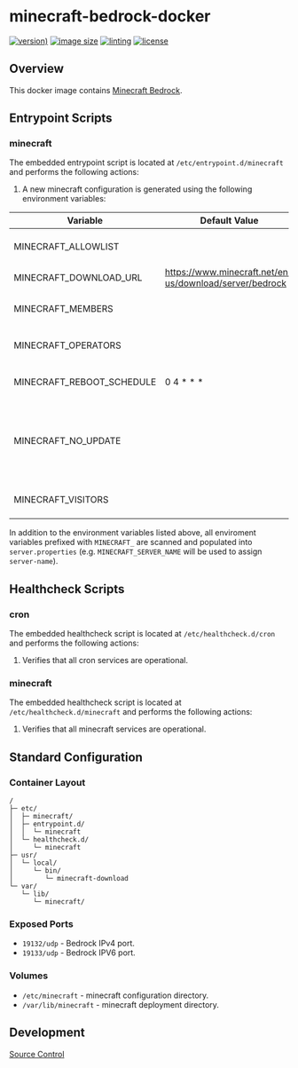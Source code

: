 # minecraft-bedrock-docker

[![version)](https://img.shields.io/docker/v/crashvb/minecraft-bedrock/latest)](https://hub.docker.com/repository/docker/crashvb/minecraft-bedrock)
[![image size](https://img.shields.io/docker/image-size/crashvb/minecraft-bedrock/latest)](https://hub.docker.com/repository/docker/crashvb/minecraft-bedrock)
[![linting](https://img.shields.io/badge/linting-hadolint-yellow)](https://github.com/hadolint/hadolint)
[![license](https://img.shields.io/github/license/crashvb/minecraft-bedrock-docker.svg)](https://github.com/crashvb/minecraft-bedrock-docker/blob/master/LICENSE.md)

## Overview

This docker image contains [Minecraft Bedrock](https://www.minecraft.net/en-us/download/server/bedrock).

## Entrypoint Scripts

### minecraft

The embedded entrypoint script is located at `/etc/entrypoint.d/minecraft` and performs the following actions:

1. A new minecraft configuration is generated using the following environment variables:

 | Variable | Default Value | Description |
 | -------- | ------------- | ----------- |
 | MINECRAFT\_ALLOWLIST | | Users to be added to `allowlist.json`. |
 | MINECRAFT\_DOWNLOAD\_URL | https://www.minecraft.net/en-us/download/server/bedrock | URL used to retrieve updates. |
 | MINECRAFT\_MEMBERS | | Members to be added to `permissions.json`. |
 | MINECRAFT\_OPERATORS | | Operators to be added to `permissions.json`. |
 | MINECRAFT\_REBOOT\_SCHEDULE | 0 4 &ast; &ast; &ast; | Schedule section of the minecraft crontab entry. |
 | MINECRAFT\_NO\_UPDATE | | If defined, no automatic updating will be performed and the embedded version will be used. |
 | MINECRAFT\_VISITORS | | Operators to be added to `permissions.json`. |

In addition to the environment variables listed above, all enviroment variables prefixed with `MINECRAFT_` are scanned and populated into `server.properties` (e.g. `MINECRAFT_SERVER_NAME` will be used to assign `server-name`).

## Healthcheck Scripts

### cron

The embedded healthcheck script is located at `/etc/healthcheck.d/cron` and performs the following actions:

1. Verifies that all cron services are operational.

### minecraft

The embedded healthcheck script is located at `/etc/healthcheck.d/minecraft` and performs the following actions:

1. Verifies that all minecraft services are operational.

## Standard Configuration

### Container Layout

```
/
├─ etc/
│  ├─ minecraft/
│  ├─ entrypoint.d/
│  │  └─ minecraft
│  └─ healthcheck.d/
│     └─ minecraft
├─ usr/
│  └─ local/
│     └─ bin/
│        └─ minecraft-download
└─ var/
   └─ lib/
      └─ minecraft/
```

### Exposed Ports

* `19132/udp` - Bedrock IPv4 port.
* `19133/udp` - Bedrock IPV6 port.

### Volumes

* `/etc/minecraft` - minecraft configuration directory.
* `/var/lib/minecraft` - minecraft deployment directory.

## Development

[Source Control](https://github.com/crashvb/minecraft-bedrock-docker)

